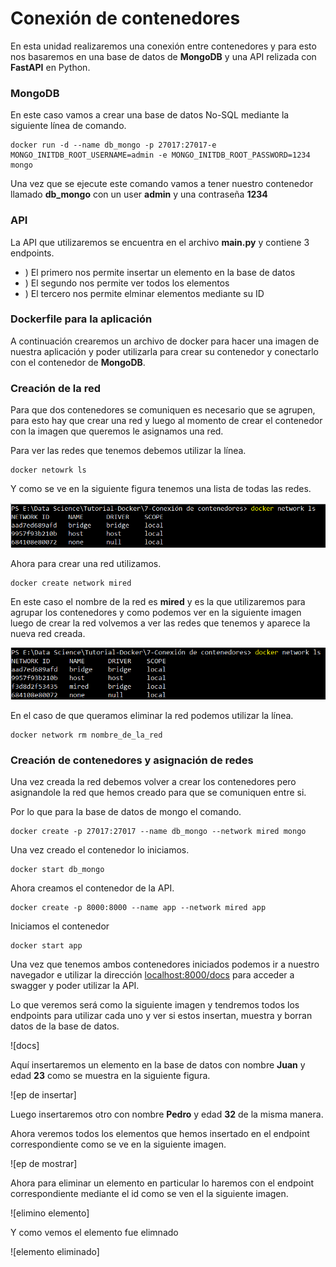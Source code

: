 # Conexión de contenedores

En esta unidad realizaremos una conexión entre contenedores y para esto nos basaremos en una base de datos de **MongoDB** y una API relizada con **FastAPI** en Python.

### MongoDB
En este caso vamos a crear una base de datos No-SQL mediante la siguiente línea de comando.

```
docker run -d --name db_mongo -p 27017:27017-e MONGO_INITDB_ROOT_USERNAME=admin -e MONGO_INITDB_ROOT_PASSWORD=1234 mongo
```

Una vez que se ejecute este comando vamos a tener nuestro contenedor llamado **db_mongo** con un user **admin** y una contraseña **1234**

### API 
La API que utilizaremos se encuentra en el archivo **main.py** y contiene 3 endpoints.

- ) El primero nos permite insertar un elemento en la base de datos
- ) El segundo nos permite ver todos los elementos
- ) El tercero nos permite elminar elementos mediante su ID

### Dockerfile para la aplicación
A continuación crearemos un archivo de docker para hacer una imagen de nuestra aplicación y poder utilizarla para crear su contenedor y conectarlo con el contenedor de **MongoDB**.

### Creación de la red
Para que dos contenedores se comuniquen es necesario que se agrupen, para esto hay que crear una red y luego al momento de crear el contenedor con la imagen que queremos le asignamos una red.

Para ver las redes que tenemos debemos utilizar la línea.

```
docker netowrk ls
```
Y como se ve en la siguiente figura tenemos una lista de todas las redes.

![lista de redes](/img/lista%20de%20redes.png)

Ahora para crear una red utilizamos.

```
docker create network mired
```
En este caso el nombre de la red es **mired** y es la que utilizaremos para agrupar los contenedores y como podemos ver en la siguiente imagen luego de crear la red volvemos a ver las redes que tenemos y aparece la nueva red creada.

![lista de redes con mi red](/img/lista%20con%20mired.png)

En el caso de que queramos eliminar la red podemos utilizar la línea.

``` 
docker network rm nombre_de_la_red
```

### Creación de contenedores y asignación de redes

Una vez creada la red debemos volver a crear los contenedores pero asignandole la red que hemos creado para que se comuniquen entre si.

Por lo que para la base de datos de mongo el comando.

```
docker create -p 27017:27017 --name db_mongo --network mired mongo
```
Una vez creado el contenedor lo iniciamos.

```
docker start db_mongo
```

Ahora creamos el contenedor de la API.

```
docker create -p 8000:8000 --name app --network mired app
```
Iniciamos el contenedor

```
docker start app
```
Una vez que tenemos ambos contenedores iniciados podemos ir a nuestro navegador e utilizar la dirección [localhost:8000/docs](https://localhost:8000/docs) para acceder a swagger y poder utilizar la API.

Lo que veremos será como la siguiente imagen y tendremos todos los endpoints para utilizar cada uno y ver si estos insertan, muestra y borran datos de la base de datos.

![docs]

Aquí insertaremos un elemento en la base de datos con nombre **Juan** y edad **23** como se muestra en la siguiente figura.

![ep de insertar]

Luego insertaremos otro con nombre **Pedro** y edad **32** de la misma manera.

Ahora veremos todos los elementos que hemos insertado en el endpoint correspondiente como se ve en la siguiente imagen.

![ep de mostrar]

Ahora para eliminar un elemento en particular lo haremos con el endpoint correspondiente mediante el id como se ven el la siguiente imagen.

![elimino elemento]

Y como vemos el elemento fue elimnado

![elemento eliminado]